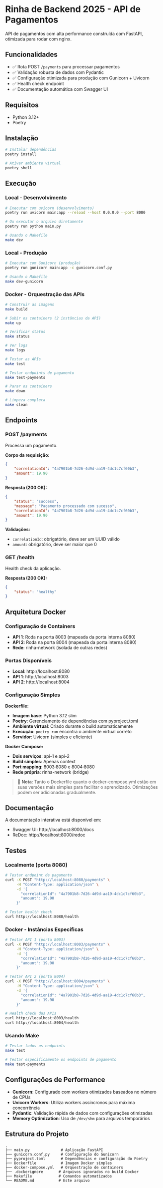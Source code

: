 # Rinha de Backend 2025 - API de Pagamentos

API de pagamentos com alta performance construída com FastAPI, otimizada para rodar com nginx.

## Funcionalidades

- ✅ Rota POST `/payments` para processar pagamentos
- ✅ Validação robusta de dados com Pydantic
- ✅ Configuração otimizada para produção com Gunicorn + Uvicorn
- ✅ Health check endpoint
- ✅ Documentação automática com Swagger UI

## Requisitos

- Python 3.12+
- Poetry

## Instalação

```bash
# Instalar dependências
poetry install

# Ativar ambiente virtual
poetry shell
```

## Execução

### Local - Desenvolvimento
```bash
# Executar com uvicorn (desenvolvimento)
poetry run uvicorn main:app --reload --host 0.0.0.0 --port 8080

# Ou executar o arquivo diretamente
poetry run python main.py

# Usando o Makefile
make dev
```

### Local - Produção
```bash
# Executar com Gunicorn (produção)
poetry run gunicorn main:app -c gunicorn.conf.py

# Usando o Makefile
make dev-gunicorn
```

### Docker - Orquestração das APIs
```bash
# Construir as imagens
make build

# Subir os containers (2 instâncias da API)
make up

# Verificar status
make status

# Ver logs
make logs

# Testar as APIs
make test

# Testar endpoints de pagamento
make test-payments

# Parar os containers
make down

# Limpeza completa
make clean
```

## Endpoints

### POST /payments
Processa um pagamento.

**Corpo da requisição:**
```json
{
    "correlationId": "4a7901b8-7d26-4d9d-aa19-4dc1c7cf60b3",
    "amount": 19.90
}
```

**Resposta (200 OK):**
```json
{
    "status": "success",
    "message": "Pagamento processado com sucesso",
    "correlationId": "4a7901b8-7d26-4d9d-aa19-4dc1c7cf60b3",
    "amount": 19.90
}
```

**Validações:**
- `correlationId`: obrigatório, deve ser um UUID válido
- `amount`: obrigatório, deve ser maior que 0

### GET /health
Health check da aplicação.

**Resposta (200 OK):**
```json
{
    "status": "healthy"
}
```

## Arquitetura Docker

### Configuração de Containers

- **API 1**: Roda na porta 8003 (mapeada da porta interna 8080)
- **API 2**: Roda na porta 8004 (mapeada da porta interna 8080)
- **Rede**: rinha-network (isolada de outras redes)

### Portas Disponíveis

- **Local**: http://localhost:8080
- **API 1**: http://localhost:8003
- **API 2**: http://localhost:8004

### Configuração Simples

**Dockerfile:**
- **Imagem base**: Python 3.12 slim
- **Poetry**: Gerenciamento de dependências com pyproject.toml
- **Ambiente virtual**: Criado durante o build automaticamente
- **Execução**: `poetry run` encontra o ambiente virtual correto
- **Servidor**: Uvicorn (simples e eficiente)

**Docker Compose:**
- **Dois serviços**: api-1 e api-2
- **Build simples**: Apenas context
- **Port mapping**: 8003:8080 e 8004:8080
- **Rede própria**: rinha-network (bridge)

> 📝 **Nota**: Tanto o Dockerfile quanto o docker-compose.yml estão em suas versões mais simples para facilitar o aprendizado. Otimizações podem ser adicionadas gradualmente.

## Documentação

A documentação interativa está disponível em:
- Swagger UI: http://localhost:8000/docs
- ReDoc: http://localhost:8000/redoc

## Testes

### Localmente (porta 8080)
```bash
# Testar endpoint de pagamento
curl -X POST "http://localhost:8080/payments" \
     -H "Content-Type: application/json" \
     -d '{
       "correlationId": "4a7901b8-7d26-4d9d-aa19-4dc1c7cf60b3",
       "amount": 19.90
     }'

# Testar health check
curl http://localhost:8080/health
```

### Docker - Instâncias Específicas
```bash
# Testar API 1 (porta 8003)
curl -X POST "http://localhost:8003/payments" \
     -H "Content-Type: application/json" \
     -d '{
       "correlationId": "4a7901b8-7d26-4d9d-aa19-4dc1c7cf60b3",
       "amount": 19.90
     }'

# Testar API 2 (porta 8004)
curl -X POST "http://localhost:8004/payments" \
     -H "Content-Type: application/json" \
     -d '{
       "correlationId": "4a7901b8-7d26-4d9d-aa19-4dc1c7cf60b3",
       "amount": 19.90
     }'

# Health check das APIs
curl http://localhost:8003/health
curl http://localhost:8004/health
```

### Usando Make
```bash
# Testar todos os endpoints
make test

# Testar especificamente os endpoints de pagamento
make test-payments
```

## Configurações de Performance

- **Gunicorn**: Configurado com workers otimizados baseados no número de CPUs
- **Uvicorn Workers**: Utiliza workers assíncronos para máxima concorrência
- **Pydantic**: Validação rápida de dados com configurações otimizadas
- **Memory Optimization**: Uso de `/dev/shm` para arquivos temporários

## Estrutura do Projeto

```
.
├── main.py              # Aplicação FastAPI
├── gunicorn.conf.py     # Configuração do Gunicorn
├── pyproject.toml       # Dependências e configuração do Poetry
├── Dockerfile           # Imagem Docker simples
├── docker-compose.yml   # Orquestração de containers
├── .dockerignore       # Arquivos ignorados no build Docker
├── Makefile            # Comandos automatizados
└── README.md           # Este arquivo
``` 